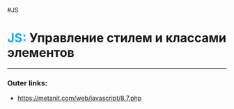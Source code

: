 #JS
# <font color="#00b0f0">JS:</font> Управление стилем и классами элементов
---
### Outer links:
- https://metanit.com/web/javascript/8.7.php